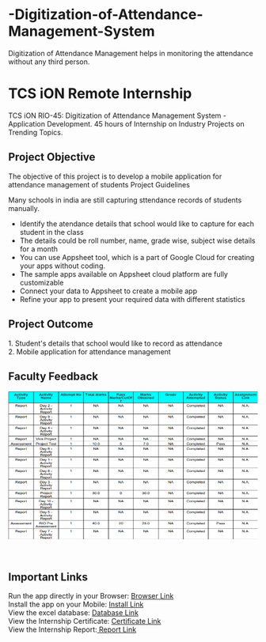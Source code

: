 # -Digitization-of-Attendance-Management-System
Digitization of Attendance Management helps in monitoring the attendance without any third person.

# TCS iON Remote Internship
TCS iON RIO-45: Digitization of Attendance Management System - Application Development. 45 hours of Internship on Industry Projects on Trending Topics.

<h2>Project Objective</h2>
<p>The objective of this project is to develop a mobile application for attendance management of students
Project Guidelines</p>
Many schools in india are still capturing sttendance records of students manually.

- Identify the atendance details that school would like to capture for each student in the class
- The details could be roll number, name, grade wise, subject wise details for a month
- You can use Appsheet tool, which is a part of Google Cloud for creating your apps without coding.
- The sample apps available on Appsheet cloud platform are fully customizable
- Connect your data to Appsheet to create a mobile app
- Refine your app to present your required data with different statistics

<h2>Project Outcome</h2>
1. Student's details that school would like to record as attendance<br>
2. Mobile application for attendance management
  
<h2>Faculty Feedback</h2>
<p align="center">
  <kbd><img src="https://github.com/KarthikKollapureddy/-Digitization-of-Attendance-Management-System/blob/main/Project%20Report.png" width="1000" height="300"></kbd>
</p>
<br>
<h2>Important Links</h2>
Run the app directly in your Browser: <a href="https://www.appsheet.com/start/6ede14a7-0b53-4d3f-9647-649f11623de8
">Browser Link</a><br>
Install the app on your Mobile: <a href="https://www.appsheet.com/newshortcut/6ede14a7-0b53-4d3f-9647-649f11623de8
"> Install Link</a><br>
View the excel database: <a href="https://docs.google.com/spreadsheets/d/1S9yJbdaguwc1pAXJrjUryasf5tNgUHg56iTFH31STgg/edit#gid=0
">Database Link</a><br>
View the Internship Certificate: <a href="https://drive.google.com/file/d/1ypYzRkiNLu0Tvp8c0Mqnddzq1oAIv-Lv/view?usp=sharing">Certificate Link</a><br>
View the Internship Report:<a href="https://drive.google.com/file/d/1mpKTScIrA97KYyd6DW4kJVONjp79PuDc/view?usp=sharing"> Report Link</a><br>


